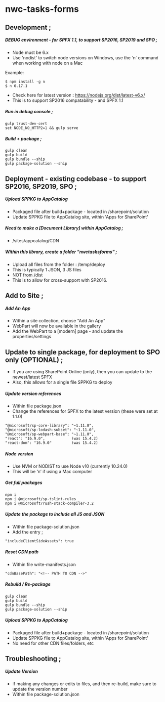 # nwc-tasks-forms

## Development ;

##### DEBUG environment - for SPFX 1.1, to support SP2016, SP2019 and SPO ;
- Node must be 6.x
- Use 'nodist' to switch node versions on Windows, use the 'n' command when working with node on a Mac

Example:
```
$ npm install -g n
$ n 6.17.1
```
- Check here for latest version :  https://nodejs.org/dist/latest-v6.x/
- This is to support SP2016 compatability - and SPFX 1.1

##### Run in debug console ;
```
gulp trust-dev-cert
set NODE_NO_HTTP2=1 && gulp serve
```

##### Build + package ;
```
gulp clean
gulp build
gulp bundle --ship
gulp package-solution --ship
```


## Deployment - existing codebase - to support SP2016, SP2019, SPO ;

##### Upload SPPKG to AppCatalog
- Packaged file after build+package - located in /sharepoint/solution
- Update SPPKG file to AppCatalog site, within 'Apps for SharePoint'

##### Need to make a [Document Library] within AppCatalog ;
- /sites/appcatalog/CDN

##### Within this library, create a folder "nwctasksforms" ;
- Upload all files from the folder : /temp/deploy
- This is typically 1 JSON, 3 JS files
- NOT from /dist
- This is to allow for cross-support with SP2016.

## Add to Site ;

##### Add An App
- Within a site collection, choose "Add An App"
- WebPart will now be available in the gallery
- Add the WebPart to a [modern] page - and update the properties/settings



## Update to single package, for deployment to SPO only (OPTIONAL) ;

- If you are using SharePoint Online (only), then you can update to the newest/latest SPFX
- Also, this allows for a single file SPPKG to deploy

##### Update version references

- Within file package.json
- Change the references for SPFX to the latest version (these were set at 1.1.0)
```
"@microsoft/sp-core-library": "~1.11.0",
"@microsoft/sp-lodash-subset": "~1.11.0",
"@microsoft/sp-webpart-base": "~1.11.0",
"react": "16.9.0",            (was 15.4.2)
"react-dom": "16.9.0"         (was 15.4.2)
```

##### Node version

- Use NVM or NODIST to use Node v10 (currently 10.24.0)
- This will be ‘n’ if using a Mac computer

##### Get full packages
```
npm i
npm i @microsoft/sp-tslint-rules
npm i @microsoft/rush-stack-compiler-3.2
```

##### Update the package to include all JS and JSON

- Within file package-solution.json
- Add the entry ;
```
"includeClientSideAssets": true
```

##### Reset CDN path

- Within file write-manifests.json
```
"cdnBasePath": "<!-- PATH TO CDN -->"
```

##### Rebuild / Re-package

```
gulp clean
gulp build
gulp bundle --ship
gulp package-solution --ship
```
##### Upload SPPKG to AppCatalog
- Packaged file after build+package - located in /sharepoint/solution
- Update SPPKG file to AppCatalog site, within 'Apps for SharePoint'
- No need for other CDN files/folders, etc

## Troubleshooting ;

##### Update Version

- If making any changes or edits to files, and then re-build, make sure to update the version number
- Within file package-solution.json